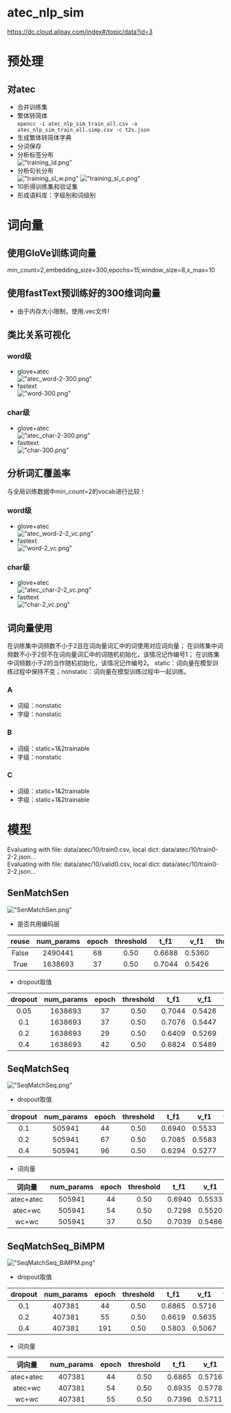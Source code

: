 # atec_nlp_sim
https://dc.cloud.alipay.com/index#/topic/data?id=3

# 预处理  
## 对atec  
+ 合并训练集  
+ 繁体转简体  
``opencc -i atec_nlp_sim_train_all.csv -o atec_nlp_sim_train_all.simp.csv -c t2s.json``
+ 生成繁体转简体字典  
+ 分词保存  
+ 分析标签分布  
!["training_ld.png"](data/atec/training_ld.png "标签分布") 
+ 分析句长分布  
!["training_sl_w.png"](data/atec/training_sl_w.png "词级分布")
!["training_sl_c.png"](data/atec/training_sl_c.png "字级分布")    
+ 10折得训练集和验证集  
+ 形成语料库：字级别和词级别   

# 词向量
## 使用GloVe训练词向量
min_count=2,embedding_size=300,epochs=15,window_size=8,x_max=10  
## 使用fastText预训练好的300维词向量
+ 由于内存大小限制，使用.vec文件!  
## 类比关系可视化
### word级
+ glove+atec  
!["atec_word-2-300.png"](wv/glove/atec_word-2-300.png)
+ fastext  
!["word-300.png"](wv/fasttext/word-300.png)
### char级  
+ glove+atec  
!["atec_char-2-300.png"](wv/glove/atec_char-2-300.png)
+ fasttext  
!["char-300.png"](wv/fasttext/char-300.png)
## 分析词汇覆盖率
与全局训练数据中min_count=2的vocab进行比较！
### word级
+ glove+atec  
!["atec_word-2-2_vc.png"](wv/glove/atec_word-2-2_vc.png "频数分析")
+ fastext  
!["word-2_vc.png"](wv/fasttext/word-2_vc.png "频数分析")
### char级  
+ glove+atec  
!["atec_char-2-2_vc.png"](wv/glove/atec_char-2-2_vc.png "频数分析")
+ fasttext  
!["char-2_vc.png"](wv/fasttext/char-2_vc.png "频数分析")
## 词向量使用
在训练集中词频数不小于2且在词向量词汇中的词使用对应词向量；
在训练集中词频数不小于2但不在词向量词汇中的词随机初始化，该情况记作编号1；
在训练集中词频数小于2的当作<unk>随机初始化，该情况记作编号2。
static：词向量在模型训练过程中保持不变；nonstatic：词向量在模型训练过程中一起训练。
### A
+ 词级：nonstatic  
+ 字级：nonstatic  
### B
+ 词级：static+1&2trainable  
+ 字级：nonstatic  
### C
+ 词级：static+1&2trainable  
+ 字级：static+1&2trainable 

# 模型
Evaluating with file: data/atec/10/train0.csv, local dict: data/atec/10/train0-2-2.json...  
Evaluating with file: data/atec/10/valid0.csv, local dict: data/atec/10/train0-2-2.json...
## SenMatchSen
!["SenMatchSen.png"](models/SenMatchSen.png "模型结构")
+ 是否共用编码层  

| reuse | num_params | epoch | threshold | t_f1 | v_f1 | threshold | t_f1 | v_f1 |
| :---: | :---: | :---: | :---: | :---: | :---: | :---: | :---: | :---: |
| False | 2490441 | 68 | 0.50 | 0.6688 | 0.5360 | 0.40 | 0.6861 | 0.5533 |
| True | 1638693 | 37 | 0.50 | 0.7044 | 0.5426 | 0.35 | 0.7051 | 0.5560 |  
+ dropout取值  

| dropout | num_params | epoch | threshold | t_f1 | v_f1 | threshold | t_f1 | v_f1 |
| :---: | :---: | :---: | :---: | :---: | :---: | :---: | :---: | :---: |
| 0.05 | 1638693 | 37 | 0.50 | 0.7044 | 0.5426 | 0.35 | 0.7051 | 0.5560 |
| 0.1 | 1638693 | 37 | 0.50 | 0.7076 | 0.5447 | 0.40 | 0.6955 | 0.5562 |
| 0.2 | 1638693 | 29 | 0.50 | 0.6409 | 0.5269 | 0.30 | 0.6694 | 0.5653 |
| 0.4 | 1638693 | 42 | 0.50 | 0.6824 | 0.5489 | 0.40 | 0.6855 | 0.5607 |
## SeqMatchSeq
!["SeqMatchSeq.png"](models/SeqMatchSeq.png "模型结构")
+ dropout取值  

| dropout | num_params | epoch | threshold | t_f1 | v_f1 | threshold | t_f1 | v_f1 |
| :---: | :---: | :---: | :---: | :---: | :---: | :---: | :---: | :---: |
| 0.1 | 505941 | 44 | 0.50 | 0.6940 | 0.5533 | 0.40 | 0.6982 | 0.5725 |
| 0.2 | 505941 | 67 | 0.50 | 0.7085 | 0.5583 | 0.50 | 0.7085 | 0.5583 |
| 0.4 | 505941 | 96 | 0.50 | 0.6294 | 0.5277 | 0.50 | 0.6294 | 0.5277 |  
+ 词向量  

| 词向量 | num_params | epoch | threshold | t_f1 | v_f1 | threshold | t_f1 | v_f1 |
| :---: | :---: | :---: | :---: | :---: | :---: | :---: | :---: | :---: |
| atec+atec | 505941 | 44 | 0.50 | 0.6940 | 0.5533 | 0.40 | 0.6982 | 0.5725 |
| atec+wc | 505941 | 54 | 0.50 | 0.7298 | 0.5520 | 0.45 | 0.7241 | 0.5616 |
| wc+wc | 505941 | 37 | 0.50 | 0.7039| 0.5486 | 0.45 | 0.6927 | 0.5497 |
## SeqMatchSeq_BiMPM
!["SeqMatchSeq_BiMPM.png"](models/SeqMatchSeq_BiMPM.png "模型结构")
+ dropout取值  

| dropout | num_params | epoch | threshold | t_f1 | v_f1 | threshold | t_f1 | v_f1 |
| :---: | :---: | :---: | :---: | :---: | :---: | :---: | :---: | :---: |
| 0.1 | 407381 | 44 | 0.50 | 0.6865 | 0.5716 | 0.50 | 0.6865 | 0.5716 |
| 0.2 | 407381 | 55 | 0.50 | 0.6619 | 0.5635 | 0.60 | 0.6776 | 0.5708 |
| 0.4 | 407381 | 191 | 0.50 | 0.5803 | 0.5067 | 0.75 | 0.6880 | 0.5571 |  
+ 词向量  

| 词向量 | num_params | epoch | threshold | t_f1 | v_f1 | threshold | t_f1 | v_f1 |
| :---: | :---: | :---: | :---: | :---: | :---: | :---: | :---: | :---: |
| atec+atec | 407381 | 44 | 0.50 | 0.6865 | 0.5716 | 0.50 | 0.6865 | 0.5716 |
| atec+wc | 407381 | 54 | 0.50 | 0.6935 | 0.5778 | 0.55 | 0.6936 | 0.5783 |
| wc+wc | 407381 | 55 | 0.50 | 0.7396| 0.5711 | 0.50 | 0.7396| 0.5711 |
